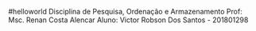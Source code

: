 #helloworld
Disciplina de Pesquisa, Ordenação e Armazenamento
Prof: Msc. Renan Costa Alencar
Aluno: Victor Robson Dos Santos - 201801298
